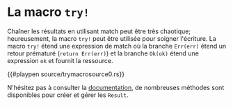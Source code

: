 # La macro `try!`

Chaîner les résultats en utilisant match peut être très chaotique; heureusement, la macro `try!` peut être utilisée pour soigner l'écriture. La macro `try!` étend une expression de match où la branche `Err(err)` étend un retour prématuré (`return Err(err)`) et la branche `Ok(ok)` étend une expression `ok` et fournit la ressource.

{{#playpen source/trymacrosource0.rs}}

N'hésitez pas à consulter la [documentation][doc], de nombreuses méthodes sont disponibles pour créer et gérer les `Result`.

[doc]: https://doc.rust-lang.org/std/result/index.html
